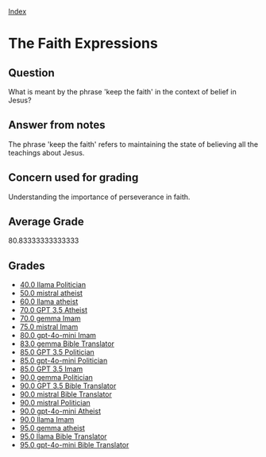
[Index](../../index.md)
# The Faith Expressions
## Question
What is meant by the phrase 'keep the faith' in the context of belief in Jesus?

## Answer from notes
The phrase 'keep the faith' refers to maintaining the state of believing all the teachings about Jesus.

## Concern used for grading
Understanding the importance of perseverance in faith.

## Average Grade
80.83333333333333

## Grades
 * [40.0 llama Politician](../answers/llama_Politician/The_Faith_Expressions.md)
 * [50.0 mistral atheist](../answers/mistral_atheist/The_Faith_Expressions.md)
 * [60.0 llama atheist](../answers/llama_atheist/The_Faith_Expressions.md)
 * [70.0 GPT 3.5 Atheist](../answers/GPT_3.5_Atheist/The_Faith_Expressions.md)
 * [70.0 gemma Imam](../answers/gemma_Imam/The_Faith_Expressions.md)
 * [75.0 mistral Imam](../answers/mistral_Imam/The_Faith_Expressions.md)
 * [80.0 gpt-4o-mini Imam](../answers/gpt-4o-mini_Imam/The_Faith_Expressions.md)
 * [83.0 gemma Bible Translator](../answers/gemma_Bible_Translator/The_Faith_Expressions.md)
 * [85.0 GPT 3.5 Politician](../answers/GPT_3.5_Politician/The_Faith_Expressions.md)
 * [85.0 gpt-4o-mini Politician](../answers/gpt-4o-mini_Politician/The_Faith_Expressions.md)
 * [85.0 GPT 3.5 Imam](../answers/GPT_3.5_Imam/The_Faith_Expressions.md)
 * [90.0 gemma Politician](../answers/gemma_Politician/The_Faith_Expressions.md)
 * [90.0 GPT 3.5 Bible Translator](../answers/GPT_3.5_Bible_Translator/The_Faith_Expressions.md)
 * [90.0 mistral Bible Translator](../answers/mistral_Bible_Translator/The_Faith_Expressions.md)
 * [90.0 mistral Politician](../answers/mistral_Politician/The_Faith_Expressions.md)
 * [90.0 gpt-4o-mini Atheist](../answers/gpt-4o-mini_Atheist/The_Faith_Expressions.md)
 * [90.0 llama Imam](../answers/llama_Imam/The_Faith_Expressions.md)
 * [95.0 gemma atheist](../answers/gemma_atheist/The_Faith_Expressions.md)
 * [95.0 llama Bible Translator](../answers/llama_Bible_Translator/The_Faith_Expressions.md)
 * [95.0 gpt-4o-mini Bible Translator](../answers/gpt-4o-mini_Bible_Translator/The_Faith_Expressions.md)
